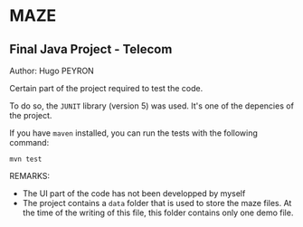 
# MAZE
## Final Java Project - Telecom

Author: Hugo PEYRON

Certain part of the project required to test the code.

To do so, the `JUNIT` library (version 5) was used. It's one of the
depencies of the project. 

If you have `maven` installed, you can run the tests with the
following command:

    mvn test


REMARKS: 
- The UI part of the code has not been developped by myself
- The project contains a `data` folder that is used to store the
  maze files. At the time of the writing of this file, this folder contains only one demo file.

